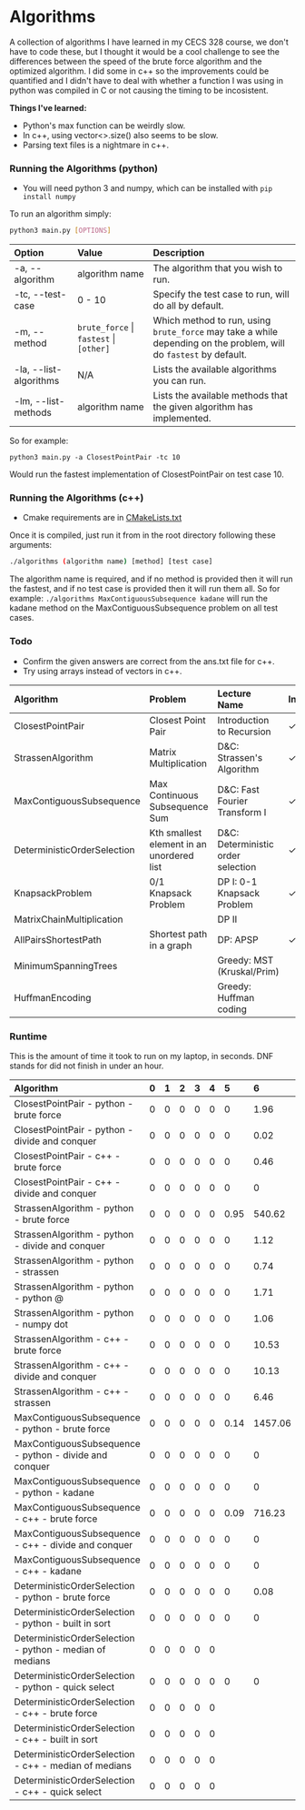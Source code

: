 # Algorithms

A collection of algorithms I have learned in my CECS 328 course, we don't have to code these, but I thought it would be a cool challenge to see the differences between the speed of the brute force algorithm and the optimized algorithm.
I did some in c++ so the improvements could be quantified and I didn't have to deal with whether a function I was using in python was compiled in C or not causing the timing to be incosistent.

**Things I've learned:**

* Python's max function can be weirdly slow.
* In c++, using vector<>.size() also seems to be slow.
* Parsing text files is a nightmare in c++.

### Running the Algorithms (python)

* You will need python 3 and numpy, which can be installed with `pip install numpy`

To run an algorithm simply:
```bash
python3 main.py [OPTIONS]
```

| Option                 | Value                                   | Description                                                                                                       |
|:-----------------------|:----------------------------------------|:------------------------------------------------------------------------------------------------------------------|
| -a, --algorithm        | algorithm name                          | The algorithm that you wish to run.                                                                               |
| -tc, --test-case       | 0 - 10                                  | Specify the test case to run, will do all by default.                                                             |
| -m, --method           | `brute_force` \| `fastest` \| `[other]` | Which method to run, using `brute_force` may take a while depending on the problem, will do `fastest` by default. |
| -la, --list-algorithms | N/A                                     | Lists the available algorithms you can run.                                                                       |
| -lm, --list-methods    | algorithm name                          | Lists the available methods that the given algorithm has implemented.                                             |

So for example:

```python3 main.py -a ClosestPointPair -tc 10```

Would run the fastest implementation of ClosestPointPair on test case 10.

### Running the Algorithms (c++)

* Cmake requirements are in [CMakeLists.txt](CMakeLists.txt)

Once it is compiled, just run it from in the root directory following these arguments:

```bash
./algorithms (algorithm name) [method] [test case]
```

The algorithm name is required, and if no method is provided then it will run the fastest, and if no test case is provided then it will run them all.
So for example:
`./algorithms MaxContiguousSubsequence kadane`
will run the kadane method on the MaxContiguousSubsequence problem on all test cases.

### Todo

* Confirm the given answers are correct from the ans.txt file for c++.
* Try using arrays instead of vectors in c++.

| Algorithm                   | Problem                                   | Lecture Name                       | Instructions | Test Cases | Example | Brute Force | Fastest | C++ |
|:----------------------------|:------------------------------------------|:-----------------------------------|:-------------|:-----------|:--------|:------------|:--------|:----|
| ClosestPointPair            | Closest Point Pair                        | Introduction to Recursion          | ✓            | ✓          | ✓       | ✓           | ✓       | ✓   |
| StrassenAlgorithm           | Matrix Multiplication                     | D&C: Strassen's Algorithm          | ✓            | ✓          | ✓       | ✓           | ✓       | ✓   |
| MaxContiguousSubsequence    | Max Continuous Subsequence Sum            | D&C: Fast Fourier Transform I      | ✓            | ✓          | ✓       | ✓           | ✓       | ✓   |
| DeterministicOrderSelection | Kth smallest element in an unordered list | D&C: Deterministic order selection | ✓            | ✓          | ✓       | ✓           |         |     |
| KnapsackProblem             | 0/1 Knapsack Problem                      | DP I: 0-1 Knapsack Problem         | ✓            | ✓          | ✓       |             |         |     |
| MatrixChainMultiplication   |                                           | DP II                              |              |            |         |             |         |     |
| AllPairsShortestPath        | Shortest path in a graph                  | DP: APSP                           | ✓            | ✓          | ✓       |             |         |     |
| MinimumSpanningTrees        |                                           | Greedy: MST (Kruskal/Prim)         |              | ✓          | ✓       |             |         |     |
| HuffmanEncoding             |                                           | Greedy: Huffman coding             |              | ✓          | no ans  |             |         |     |

### Runtime

This is the amount of time it took to run on my laptop, in seconds. DNF stands for did not finish in under an hour.

| Algorithm                                                | 0 | 1 | 2 | 3 | 4 | 5    | 6       | 7       | 8      | 9       | 10      |
|:---------------------------------------------------------|:--|:--|:--|:--|:--|:-----|:--------|:--------|:-------|:--------|:--------|
| ClosestPointPair - python - brute force                  | 0 | 0 | 0 | 0 | 0 | 0    | 1.96    | 8.20    | 35.14  | DNF     | DNF     |
| ClosestPointPair - python - divide and conquer           | 0 | 0 | 0 | 0 | 0 | 0    | 0.02    | 0.03    | 0.08   | 2.64    | 5.70    |
| ClosestPointPair - c++ - brute force                     | 0 | 0 | 0 | 0 | 0 | 0    | 0.46    | 1.90    | 8.01   | DNF     | DNF     |
| ClosestPointPair - c++ - divide and conquer              | 0 | 0 | 0 | 0 | 0 | 0    | 0       | 0       | 0      | 0.88    | 1.86    |
| StrassenAlgorithm - python - brute force                 | 0 | 0 | 0 | 0 | 0 | 0.95 | 540.62  | 4211.46 | DNF    | DNF     | DNF     |
| StrassenAlgorithm - python - divide and conquer          | 0 | 0 | 0 | 0 | 0 | 0    | 1.12    | 8.12    | 8.83   | 60.91   | 62.15   | 
| StrassenAlgorithm - python - strassen                    | 0 | 0 | 0 | 0 | 0 | 0    | 0.74    | 3.45    | 3.96   | 20.27   | 21.42   |
| StrassenAlgorithm - python - python @                    | 0 | 0 | 0 | 0 | 0 | 0    | 1.71    | 5.44    | 16.72  | 54.20   | 124.40  |
| StrassenAlgorithm - python - numpy dot                   | 0 | 0 | 0 | 0 | 0 | 0    | 1.06    | 3.18    | 17.32  | 54.21   | 119.80  |
| StrassenAlgorithm - c++ - brute force                    | 0 | 0 | 0 | 0 | 0 | 0    | 10.53   | 99.27   | 100.13 | 1036.20 | 1018.39 |
| StrassenAlgorithm - c++ - divide and conquer             | 0 | 0 | 0 | 0 | 0 | 0    | 10.13   | 80.91   | 83.00  | 664.17  | 667.40  |
| StrassenAlgorithm - c++ - strassen                       | 0 | 0 | 0 | 0 | 0 | 0    | 6.46    | 44.76   | 45.48  | 330.79  | 335.02  |
| MaxContiguousSubsequence - python - brute force          | 0 | 0 | 0 | 0 | 0 | 0.14 | 1457.06 | DNF     | DNF    | DNF     | DNF     |
| MaxContiguousSubsequence - python - divide and conquer   | 0 | 0 | 0 | 0 | 0 | 0    | 0       | 0.09    | 0.39   | 2.05    | 4.26    |
| MaxContiguousSubsequence - python - kadane               | 0 | 0 | 0 | 0 | 0 | 0    | 0       | 0       | 0.03   | 0.19    | 0.37    |
| MaxContiguousSubsequence - c++ - brute force             | 0 | 0 | 0 | 0 | 0 | 0.09 | 716.23  | DNF     | DNF    | DNF     | DNF     |
| MaxContiguousSubsequence - c++ - divide and conquer      | 0 | 0 | 0 | 0 | 0 | 0    | 0       | 0.06    | 0.23   | 1.21    | 2.50    |
| MaxContiguousSubsequence - c++ - kadane                  | 0 | 0 | 0 | 0 | 0 | 0    | 0       | 0       | 0      | 0.07    | 0.14    |
| DeterministicOrderSelection - python - brute force       | 0 | 0 | 0 | 0 | 0 | 0    | 0.08    | 2.21    | 4.90   | 8.21    | 14.22   |
| DeterministicOrderSelection - python - built in sort     | 0 | 0 | 0 | 0 | 0 | 0    | 0       | 0.27    | 0.55   | 0.83    | 1.40    |
| DeterministicOrderSelection - python - median of medians | 0 | 0 | 0 | 0 | 0 |      |         |         |        |         |         |
| DeterministicOrderSelection - python - quick select      | 0 | 0 | 0 | 0 | 0 | 0    | 0       | 0.28    | 0.75   | 1.33    | 1.77    |
| DeterministicOrderSelection - c++ - brute force          | 0 | 0 | 0 | 0 | 0 |      |         |         |        |         |         |
| DeterministicOrderSelection - c++ - built in sort        | 0 | 0 | 0 | 0 | 0 |      |         |         |        |         |         |
| DeterministicOrderSelection - c++ - median of medians    | 0 | 0 | 0 | 0 | 0 |      |         |         |        |         |         |
| DeterministicOrderSelection - c++ - quick select         | 0 | 0 | 0 | 0 | 0 |      |         |         |        |         |         |
